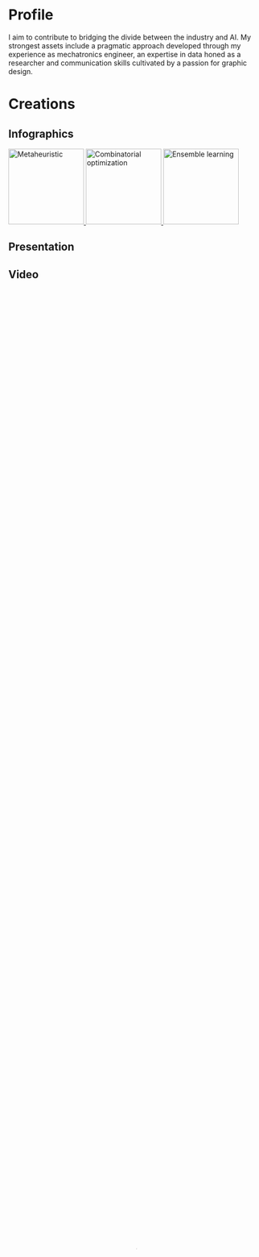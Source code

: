 # Profile

I aim to contribute to bridging the divide between the industry and AI. My strongest assets include a pragmatic approach developed through my experience as mechatronics engineer, an expertise in data honed as a researcher and communication skills cultivated by a passion for graphic design.

# Creations
## Infographics
<a href="http://fanny-rebiffe.github.io/infographics/Metaheuristic.pdf">
<img src="http://fanny-rebiffe.github.io/img/meta.JPG" alt="Metaheuristic" style="height:150px;width:auto;">
</a>
<a href="http://fanny-rebiffe.github.io/infographics/Combinatorial_optimization.pdf">
<img src="http://fanny-rebiffe.github.io/img/combi.JPG" alt="Combinatorial optimization" style="height:150px;width:auto;">
</a>
<a href="http://fanny-rebiffe.github.io/infographics/Ensemble_Learning.pdf">
<img src="http://fanny-rebiffe.github.io/img/ens.jpg" alt="Ensemble learning" style="height:150px;width:auto;">
</a>

## Presentation

## Video

<div class="video" style="padding-top=56.25%;">
<video src="/img/Fanny_Rebiffe.mp4" poster="/img/thumbnail.PNG" class="presentation" control width="100%" height="100%" type="video/mp4" controls></video>
</div>
